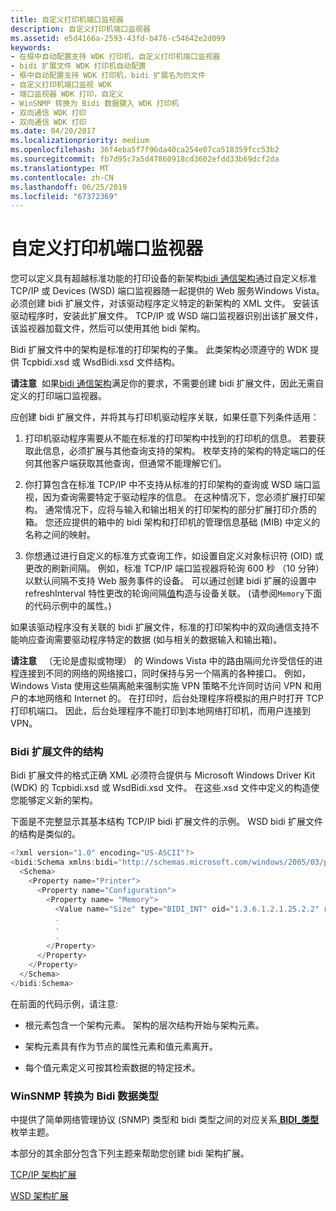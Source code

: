```yaml
---
title: 自定义打印机端口监视器
description: 自定义打印机端口监视器
ms.assetid: e5d4166a-2593-43fd-b476-c54642e2d099
keywords:
- 在框中自动配置支持 WDK 打印机，自定义打印机端口监视器
- bidi 扩展文件 WDK 打印机自动配置
- 框中自动配置支持 WDK 打印机，bidi 扩展名为的文件
- 自定义打印机端口监视 WDK
- 端口监视器 WDK 打印，自定义
- WinSNMP 转换为 Bidi 数据键入 WDK 打印机
- 双向通信 WDK 打印
- 双向通信 WDK 打印
ms.date: 04/20/2017
ms.localizationpriority: medium
ms.openlocfilehash: 36f4eba5f7f96da40ca254e07ca518359fcc53b2
ms.sourcegitcommit: fb7d95c7a5d47860918cd3602efdd33b69dcf2da
ms.translationtype: MT
ms.contentlocale: zh-CN
ms.lasthandoff: 06/25/2019
ms.locfileid: "67372369"
---
```

# <a name="customizing-the-printer-port-monitors"></a>自定义打印机端口监视器


您可以定义具有超越标准功能的打印设备的新架构[bidi 通信架构](bidirectional-communication-schema.md)通过自定义标准 TCP/IP 或 Devices (WSD) 端口监视器随一起提供的 Web 服务Windows Vista。 必须创建 bidi 扩展文件，对该驱动程序定义特定的新架构的 XML 文件。 安装该驱动程序时，安装此扩展文件。 TCP/IP 或 WSD 端口监视器识别出该扩展文件，该监视器加载文件，然后可以使用其他 bidi 架构。

Bidi 扩展文件中的架构是标准的打印架构的子集。 此类架构必须遵守的 WDK 提供 Tcpbidi.xsd 或 WsdBidi.xsd 文件结构。

**请注意**  如果[bidi 通信架构](bidirectional-communication-schema.md)满足你的要求，不需要创建 bidi 扩展文件，因此无需自定义的打印端口监视器。

 

应创建 bidi 扩展文件，并将其与打印机驱动程序关联，如果任意下列条件适用：

1.  打印机驱动程序需要从不能在标准的打印架构中找到的打印机的信息。 若要获取此信息，必须扩展与其他查询支持的架构。 枚举支持的架构的特定端口的任何其他客户端获取其他查询，但通常不能理解它们。

2.  你打算包含在标准 TCP/IP 中不支持从标准的打印架构的查询或 WSD 端口监视，因为查询需要特定于驱动程序的信息。 在这种情况下，您必须扩展打印架构。 通常情况下，应将与输入和输出相关的打印架构的部分扩展打印介质的箱。 您还应提供的箱中的 bidi 架构和打印机的管理信息基础 (MIB) 中定义的名称之间的映射。

3.  你想通过进行自定义的标准方式查询工作，如设置自定义对象标识符 (OID) 或更改的刷新间隔。 例如，标准 TCP/IP 端口监视器将轮询 600 秒 （10 分钟） 以默认间隔不支持 Web 服务事件的设备。 可以通过创建 bidi 扩展的设置中 refreshInterval 特性更改的轮询间隔[值](value.md)构造与设备关联。 (请参阅`Memory`下面的代码示例中的属性。)

如果该驱动程序没有关联的 bidi 扩展文件，标准的打印架构中的双向通信支持不能响应查询需要驱动程序特定的数据 (如与相关的数据输入和输出箱)。

**请注意**   （无论是虚拟或物理） 的 Windows Vista 中的路由隔间允许受信任的进程连接到不同的网络的网络接口，同时保持与另一个隔离的各种接口。 例如，Windows Vista 使用这些隔离舱来强制实施 VPN 策略不允许同时访问 VPN 和用户的本地网络和 Internet 的。 在打印时，后台处理程序将模拟的用户时打开 TCP 打印机端口。 因此，后台处理程序不能打印到本地网络打印机，而用户连接到 VPN。

 

### <a name="structure-of-a-bidi-extension-file"></a>Bidi 扩展文件的结构

Bidi 扩展文件的格式正确 XML 必须符合提供与 Microsoft Windows Driver Kit (WDK) 的 Tcpbidi.xsd 或 WsdBidi.xsd 文件。 在这些.xsd 文件中定义的构造使您能够定义新的架构。

下面是不完整显示其基本结构 TCP/IP bidi 扩展文件的示例。 WSD bidi 扩展文件的结构是类似的。

```cpp
<?xml version="1.0" encoding="US-ASCII"?>
<bidi:Schema xmlns:bidi="http://schemas.microsoft.com/windows/2005/03/printing/bidi">
  <Schema>
    <Property name="Printer">
      <Property name="Configuration">
        <Property name= "Memory">
          <Value name="Size" type="BIDI_INT" oid="1.3.6.1.2.1.25.2.2" refreshInterval="600" drvPrinterEvent="true" />
          .
          .
          .
        </Property>
      </Property>
    </Property>
  </Schema>
</bidi:Schema>
```

在前面的代码示例，请注意:

-   根元素包含一个架构元素。 架构的层次结构开始与架构元素。

-   架构元素具有作为节点的属性元素和值元素离开。

-   每个值元素定义可按其检索数据的特定技术。

### <a name="conversion-of-winsnmp-to-bidi-data-types"></a>WinSNMP 转换为 Bidi 数据类型

中提供了简单网络管理协议 (SNMP) 类型和 bidi 类型之间的对应关系[ **BIDI\_类型**](https://docs.microsoft.com/windows-hardware/drivers/ddi/content/winspool/ne-winspool-bidi_type)枚举主题。

本部分的其余部分包含下列主题来帮助您创建 bidi 架构扩展。

[TCP/IP 架构扩展](tcp-ip-schema-extensions.md)

[WSD 架构扩展](wsd-schema-extensions-for-driver-specific-queries.md)

 

 





